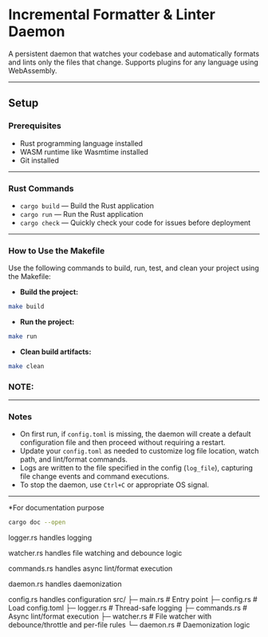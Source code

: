 # Incremental Formatter & Linter Daemon

A persistent daemon that watches your codebase and automatically formats and lints only the files that change. Supports plugins for any language using WebAssembly.

---

## Setup

### Prerequisites

- Rust programming language installed
- WASM runtime like Wasmtime installed
- Git installed

---

### Rust Commands

- `cargo build` — Build the Rust application
- `cargo run` — Run the Rust application
- `cargo check` — Quickly check your code for issues before deployment

---

### How to Use the Makefile

Use the following commands to build, run, test, and clean your project using the Makefile:

- **Build the project:**
```bash
make build
```
- **Run the project:**
```bash
make run
```

- **Clean build artifacts:**

```bash
make clean
```

### NOTE:

---

### Notes

- On first run, if `config.toml` is missing, the daemon will create a default configuration file and then proceed without requiring a restart.
- Update your `config.toml` as needed to customize log file location, watch path, and lint/format commands.
- Logs are written to the file specified in the config (`log_file`), capturing file change events and command executions.
- To stop the daemon, use `Ctrl+C` or appropriate OS signal.

---
*For documentation purpose
```bash
cargo doc --open
```
logger.rs handles logging

watcher.rs handles file watching and debounce logic

commands.rs handles async lint/format execution

daemon.rs handles daemonization

config.rs handles configuration
src/
├─ main.rs         # Entry point
├─ config.rs       # Load config.toml
├─ logger.rs       # Thread-safe logging
├─ commands.rs     # Async lint/format execution
├─ watcher.rs      # File watcher with debounce/throttle and per-file rules
└─ daemon.rs       # Daemonization logic

